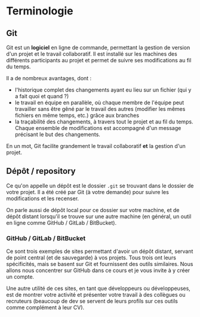 # Terminologie

## Git

Git est un **logiciel** en ligne de commande, permettant la gestion de version d'un projet et le travail collaboratif. Il est installé sur les machines des différents participants au projet et permet de suivre ses modifications au fil du temps.

Il a de nombreux avantages, dont :

- l'historique complet des changements ayant eu lieu sur un fichier (qui y a fait quoi et quand ?)
- le travail en équipe en parallèle, où chaque membre de l'équipe peut travailler sans être gêné par le travail des autres (modifier les mêmes fichiers en même temps, etc.) grâce aux branches
- la traçabilité des changements, à travers tout le projet et au fil du temps. Chaque ensemble de modifications est accompagné d'un message précisant le but des changements.

En un mot, Git facilite grandement le travail collaboratif **et** la gestion d'un projet.

## Dépôt / repository

Ce qu'on appelle un dépôt est le dossier `.git` se trouvant dans le dossier de votre projet. Il a été créé par Git (à votre demande) pour suivre les modifications et les recenser. 

On parle aussi de dépôt local pour ce dossier sur votre machine, et de dépôt distant lorsqu'il se trouve sur une autre machine (en général, un outil en ligne comme GitHub / GitLab / BitBucket).

### GitHub / GitLab / BitBucket

Ce sont trois exemples de sites permettant d'avoir un dépôt distant, servant de point central (et de sauvegarde) à vos projets. Tous trois ont leurs spécificités, mais se basent sur Git et fournissent des outils similaires. Nous allons nous concentrer sur GitHub dans ce cours et je vous invite à y créer un compte.

Une autre utilité de ces sites, en tant que développeurs ou développeuses, est de montrer votre activité et présenter votre travail à des collègues ou recruteurs (beaucoup de dev se servent de leurs profils sur ces outils comme complément à leur CV).
